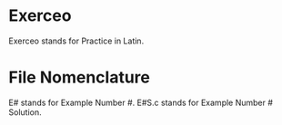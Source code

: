 # Exerceo
Exerceo stands for Practice in Latin.

# File Nomenclature
E# stands for Example Number #.
E#S.c stands for Example Number # Solution.
